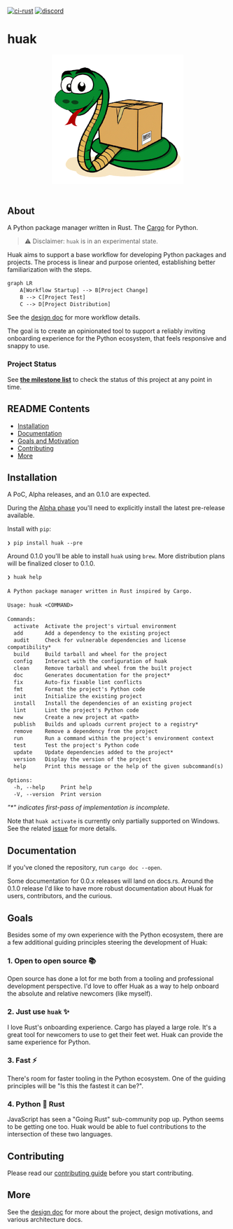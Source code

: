 [![ci-rust](https://github.com/cnpryer/huak/actions/workflows/ci-rust.yaml/badge.svg)](https://github.com/cnpryer/huak/actions/workflows/ci-rust.yaml)
[![discord](https://img.shields.io/discord/1022879330470199347?color=7289DA&logo=discord)](https://discord.gg/St3menxFZT)

# huak

<div align="center">

<img src="https://github.com/cnpryer/huak/blob/master/docs/assets/img/logo.png" alt="Huak logo" width="300" role="img">

</div>

<br>

## About

A Python package manager written in Rust. The [Cargo](https://github.com/rust-lang/cargo) for Python.

> ⚠️ Disclaimer: `huak` is in an experimental state.

Huak aims to support a base workflow for developing Python packages and projects. The process is linear and purpose oriented, establishing better familiarization with the steps.

```mermaid
graph LR
    A[Workflow Startup] --> B[Project Change]
    B --> C[Project Test]
    C --> D[Project Distribution]
```

See the [design doc](/docs/design_doc.md) for more workflow details.

The goal is to create an opinionated tool to support a reliably inviting onboarding experience for the Python ecosystem, that feels responsive and snappy to use.

### Project Status

See **[the milestone list](https://github.com/cnpryer/huak/milestones)** to check the status of this project at any point in time.

## README Contents

- [Installation](#installation)
- [Documentation](#documentation)
- [Goals and Motivation](#goals)
- [Contributing](#contributing)
- [More](#more)

## Installation

A PoC, Alpha releases, and an 0.1.0 are expected.

During the [Alpha phase](https://github.com/cnpryer/huak/milestones) you'll need to explicitly install the latest pre-release available.

Install with `pip`:

`❯ pip install huak --pre`

Around 0.1.0 you'll be able to install `huak` using `brew`. More distribution plans will be finalized closer to 0.1.0.

```console
❯ huak help

A Python package manager written in Rust inspired by Cargo.

Usage: huak <COMMAND>

Commands:
  activate  Activate the project's virtual environment
  add       Add a dependency to the existing project
  audit     Check for vulnerable dependencies and license compatibility*
  build     Build tarball and wheel for the project
  config    Interact with the configuration of huak
  clean     Remove tarball and wheel from the built project
  doc       Generates documentation for the project*
  fix       Auto-fix fixable lint conflicts
  fmt       Format the project's Python code
  init      Initialize the existing project
  install   Install the dependencies of an existing project
  lint      Lint the project's Python code
  new       Create a new project at <path>
  publish   Builds and uploads current project to a registry*
  remove    Remove a dependency from the project
  run       Run a command within the project's environment context
  test      Test the project's Python code
  update    Update dependencies added to the project*
  version   Display the version of the project
  help      Print this message or the help of the given subcommand(s)

Options:
  -h, --help     Print help
  -V, --version  Print version
```
_"*" indicates first-pass of implementation is incomplete._

Note that `huak activate` is currently only partially supported on Windows. See the related [issue](https://github.com/cnpryer/huak/issues/302) for more details.

## Documentation

If you've cloned the repository, run `cargo doc --open`.

Some documentation for 0.0.x releases will land on docs.rs. Around the 0.1.0 release I'd like to have more robust documentation about Huak for users, contributors, and the curious.

## Goals

Besides some of my own experience with the Python ecosystem, there are a few additional guiding principles steering the development of Huak:

### 1. Open to open source 📚

Open source has done a lot for me both from a tooling and professional development perspective. I'd love to offer Huak as a way to help onboard the absolute and relative newcomers (like myself).

### 2. Just use `huak` ✨

I love Rust's onboarding experience. Cargo has played a large role. It's a great tool for newcomers to use to get their feet wet. Huak can provide the same experience for Python.

### 3. Fast ⚡️

There's room for faster tooling in the Python ecosystem. One of the guiding principles will be "Is this the fastest it can be?".

### 4. Python 🤝 Rust

JavaScript has seen a "Going Rust" sub-community pop up. Python seems to be getting one too. Huak would be able to fuel contributions to the intersection of these two languages.

## Contributing

Please read our [contributing guide](/docs/CONTRIBUTING.md) before you start contributing.

## More

See the [design doc](/docs/design_doc.md) for more about the project, design motivations, and various architecture docs.
